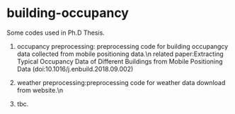 # building-occupancy

Some codes used in Ph.D Thesis. 

1. occupancy preprocessing: preprocessing code for building occupangcy data collected from mobile positioning data.\n
   related paper:Extracting Typical Occupancy Data of Different Buildings from Mobile Positioning Data (doi:10.1016/j.enbuild.2018.09.002)

2. weather preprocessing:preprocessing code for weather data download from website.\n
3. tbc.
